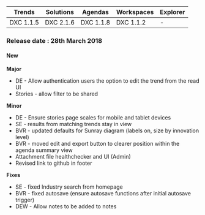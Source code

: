 Trends|Solutions|Agendas|Workspaces|Explorer
|----|----|----|----|----
|DXC 1.1.5|DXC 2.1.6|DXC 1.1.8|DXC 1.1.2|-

### Release date : 28th March 2018

#### New
**Major**
* DE - Allow authentication users the option to edit the trend from the read UI
* Stories - allow filter to be shared

**Minor**
* DE - Ensure stories page scales for mobile and tablet devices
* SE - results from matching trends stay in view
* BVR - updated defaults for Sunray diagram (labels on, size by innovation level)
* BVR - moved edit and export button to clearer position within the agenda summary view
* Attachment file healthchecker and UI (Admin)
* Revised link to github in footer

**Fixes**
* SE - fixed Industry search from homepage
* BVR - fixed autosave (ensure autosave functions after initial autosave trigger)
* DEW - Allow notes to be added to notes
